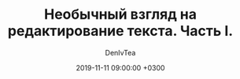 ---
bg: "vim.png"
layout: post
title:  "Необычный взгляд на редактирование текста. Часть I."
crawlertitle: "Путь VIM"
summary: "VIM"
date:   2019-11-11 09:00:00 +0300
categories: posts
tags: ['Текстовые редакторы']
author: DenIvTea
comments: true
---